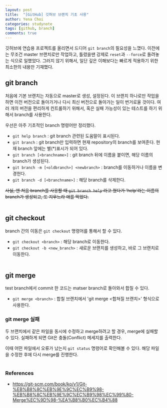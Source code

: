 ```yaml
---
layout: post
title:  "[GitHub] 깃허브 브랜치 기초 사용"
author: Yena Choi
categories: studynote
tags: [github, branch]
comments: true
---
```


깃허브에 연습용 프로젝트를 올리면서 드디어 `git branch`의 필요성을 느꼈다. 이전에는 무조건 master 브랜치로만 작업하고, 틀렸을땐 강제로 `reset`과 `--force`로 돌려놓는 식으로 일했었다. 그러지 않기 위해서, 일단 깊은 이해보다는 빠르게 적용하기 위한 최소한의 내용만 기재했다.

## git branch
처음에 기본 브랜치는 자동으로 master로 생성, 설정된다. 이 브랜치 하나로만 작업을 하면 이전 버전으로 돌아가거나 다시 최신 버전으로 돌아가는 일이 번거로울 것이다. 여러 개의 버전을 편리하게 컨트롤하기 위해서, 혹은 실패 가능성이 있는 테스트를 하기 위해서 branch를 사용한다.

우선은 아주 기초적인 branch 명령어만 정리했다.

- `git help branch` : git branch 관련된 도움말이 표시된다.
- `git branch` : git branch만 입력하면 현재 repository의 branch를 보여준다. 현재 branch 앞에는 별(\*)표시가 되어 있다.
- `git branch [<branchname>]` : git branch 뒤에 이름을 붙이면, 해당 이름의 branch가 생성된다.
- `git branch -m [<oldbranch>] <newbranch>` : branch를 이동하거나 이름을 변경헌다.
- `git branch -d [<branchname>]` : 해당 branch를 삭제한다.

~~사실, 맨 처음 branch를 사용할 때 `git branch help` 라고 쳤다가 'help'라는 이름의 branch가 생성되고, 또 지우느라 애를 먹었다.~~
<br><br>

## git checkout
branch 간의 이동은 `git checkout` 명령어를 통해서 할 수 있다.

- `git checkout <branch>` : 해당 branch로 이동한다.
- `git checkout -b <new_branch>` : 새로운 브랜치를 생성하고, 바로 그 브랜치로 이동한다.
<br><br>

## git merge
test branch에서 commit 한 코드는 matser branch로 돌아와서 합칠 수 있다.

- `git merge <branch>` : 합칠 브랜치에서 'git merge <합쳐질 브랜치>' 형식으로 사용한다.

### git merge 실패
두 브랜치에서 같은 파일을 동시에 수정하고 merge하려고 할 경우, merge에 실패할 수 있다. 실패하게 되면 Git은 충돌(Conflict) 메세지를 출력한다.

이때 어떤 파일에서 오류가 났는지 `git status` 명령어로 확인해볼 수 있다. 해당 파일을 수정한 후에 다시 merge를 진행한다.
<br><br>

### References
- https://git-scm.com/book/ko/v1/Git-%EB%B8%8C%EB%9E%9C%EC%B9%98-%EB%B8%8C%EB%9E%9C%EC%B9%98%EC%99%80-Merge%EC%9D%98-%EA%B8%B0%EC%B4%88
